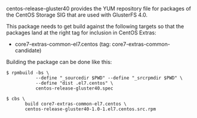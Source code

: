 centos-release-gluster40 provides the YUM repository file for packages of the
CentOS Storage SIG that are used with GlusterFS 4.0.

This package needs to get build against the following targets so that the
packages land at the right tag for inclusion in CentOS Extras:

 - core7-extras-common-el7.centos (tag: core7-extras-common-candidate)

Building the package can be done like this:


    $ rpmbuild -bs \
               --define "_sourcedir $PWD" --define "_srcrpmdir $PWD" \
               --define "dist .el7.centos" \
               centos-release-gluster40.spec

    $ cbs \
           build core7-extras-common-el7.centos \
           centos-release-gluster40-1.0-1.el7.centos.src.rpm

